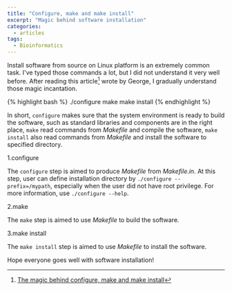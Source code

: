 ```yaml
---
title: "Configure, make and make install"
excerpt: "Magic behind software installation"
categories:
  - articles
tags:
  - Bioinformatics
---
```


Install software from source on Linux platform is an extremely common task. I've typed those commands a lot, but I did not understand it very well before. After reading this article[^1] wrote by George, I gradually understand those magic incantation.

{% highlight bash %}
./configure
make
make install
{% endhighlight %}

In short, `configure` makes sure that the system environment is ready to build the software, such as standard libraries and components are in the right place, `make` read commands from *Makefile* and compile the software, `make install` also read commands from *Makefile* and install the software to specified directory.

1.configure

The `configure` step is aimed to produce *Makefile* from *Makefile.in*. At this step, user can define installation directory by `./configure --prefix=/mypath`, especially when the user did not have root privilege. For more information, use `./configure --help`.

2.make

The `make` step is aimed to use *Makefile* to build the software. 

3.make install

The `make install` step is aimed to use *Makefile* to install the software.


Hope everyone goes well with software installation!


[^1]: [The magic behind configure, make and make install](https://robots.thoughtbot.com/the-magic-behind-configure-make-make-install)
